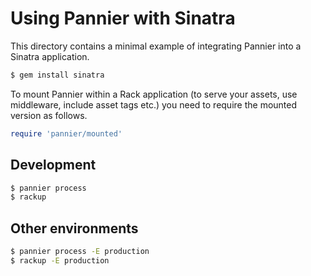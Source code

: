 # Using Pannier with Sinatra

This directory contains a minimal example of integrating Pannier into a Sinatra
application.

```bash
$ gem install sinatra
```

To mount Pannier within a Rack application (to serve your assets, use
middleware, include asset tags etc.) you need to require the mounted version as
follows.

```ruby
require 'pannier/mounted'
```

## Development

```bash
$ pannier process
$ rackup
```

## Other environments

```bash
$ pannier process -E production
$ rackup -E production
```
